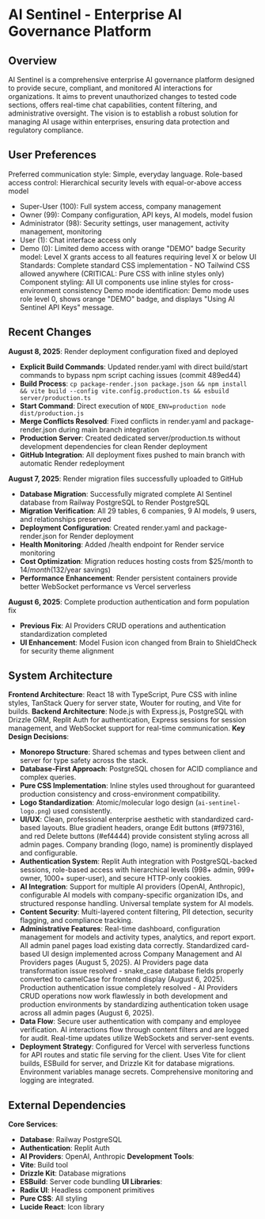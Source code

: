 # AI Sentinel - Enterprise AI Governance Platform

## Overview
AI Sentinel is a comprehensive enterprise AI governance platform designed to provide secure, compliant, and monitored AI interactions for organizations. It aims to prevent unauthorized changes to tested code sections, offers real-time chat capabilities, content filtering, and administrative oversight. The vision is to establish a robust solution for managing AI usage within enterprises, ensuring data protection and regulatory compliance.

## User Preferences
Preferred communication style: Simple, everyday language.
Role-based access control: Hierarchical security levels with equal-or-above access model
  - Super-User (100): Full system access, company management
  - Owner (99): Company configuration, API keys, AI models, model fusion
  - Administrator (98): Security settings, user management, activity management, monitoring
  - User (1): Chat interface access only
  - Demo (0): Limited demo access with orange "DEMO" badge
Security model: Level X grants access to all features requiring level X or below
UI Standards: Complete standard CSS implementation - NO Tailwind CSS allowed anywhere (CRITICAL: Pure CSS with inline styles only)
Component styling: All UI components use inline styles for cross-environment consistency
Demo mode identification: Demo mode uses role level 0, shows orange "DEMO" badge, and displays "Using AI Sentinel API Keys" message.

## Recent Changes
**August 8, 2025**: Render deployment configuration fixed and deployed
- **Explicit Build Commands**: Updated render.yaml with direct build/start commands to bypass npm script caching issues (commit 489ed44)
- **Build Process**: `cp package-render.json package.json && npm install && vite build --config vite.config.production.ts && esbuild server/production.ts`
- **Start Command**: Direct execution of `NODE_ENV=production node dist/production.js`
- **Merge Conflicts Resolved**: Fixed conflicts in render.yaml and package-render.json during main branch integration
- **Production Server**: Created dedicated server/production.ts without development dependencies for clean Render deployment
- **GitHub Integration**: All deployment fixes pushed to main branch with automatic Render redeployment

**August 7, 2025**: Render migration files successfully uploaded to GitHub
- **Database Migration**: Successfully migrated complete AI Sentinel database from Railway PostgreSQL to Render PostgreSQL
- **Migration Verification**: All 29 tables, 6 companies, 9 AI models, 9 users, and relationships preserved
- **Deployment Configuration**: Created render.yaml and package-render.json for Render deployment
- **Health Monitoring**: Added /health endpoint for Render service monitoring
- **Cost Optimization**: Migration reduces hosting costs from $25/month to $14/month ($132/year savings)
- **Performance Enhancement**: Render persistent containers provide better WebSocket performance vs Vercel serverless

**August 6, 2025**: Complete production authentication and form population fix
- **Previous Fix**: AI Providers CRUD operations and authentication standardization completed
- **UI Enhancement**: Model Fusion icon changed from Brain to ShieldCheck for security theme alignment

## System Architecture
**Frontend Architecture**: React 18 with TypeScript, Pure CSS with inline styles, TanStack Query for server state, Wouter for routing, and Vite for builds.
**Backend Architecture**: Node.js with Express.js, PostgreSQL with Drizzle ORM, Replit Auth for authentication, Express sessions for session management, and WebSocket support for real-time communication.
**Key Design Decisions**:
- **Monorepo Structure**: Shared schemas and types between client and server for type safety across the stack.
- **Database-First Approach**: PostgreSQL chosen for ACID compliance and complex queries.
- **Pure CSS Implementation**: Inline styles used throughout for guaranteed production consistency and cross-environment compatibility.
- **Logo Standardization**: Atomic/molecular logo design (`ai-sentinel-logo.png`) used consistently.
- **UI/UX**: Clean, professional enterprise aesthetic with standardized card-based layouts. Blue gradient headers, orange Edit buttons (#f97316), and red Delete buttons (#ef4444) provide consistent styling across all admin pages. Company branding (logo, name) is prominently displayed and configurable.
- **Authentication System**: Replit Auth integration with PostgreSQL-backed sessions, role-based access with hierarchical levels (998+ admin, 999+ owner, 1000+ super-user), and secure HTTP-only cookies.
- **AI Integration**: Support for multiple AI providers (OpenAI, Anthropic), configurable AI models with company-specific organization IDs, and structured response handling. Universal template system for AI models.
- **Content Security**: Multi-layered content filtering, PII detection, security flagging, and compliance tracking.
- **Administrative Features**: Real-time dashboard, configuration management for models and activity types, analytics, and report export. All admin panel pages load existing data correctly. Standardized card-based UI design implemented across Company Management and AI Providers pages (August 5, 2025). AI Providers page data transformation issue resolved - snake_case database fields properly converted to camelCase for frontend display (August 6, 2025). Production authentication issue completely resolved - AI Providers CRUD operations now work flawlessly in both development and production environments by standardizing authentication token usage across all admin pages (August 6, 2025).
- **Data Flow**: Secure user authentication with company and employee verification. AI interactions flow through content filters and are logged for audit. Real-time updates utilize WebSockets and server-sent events.
- **Deployment Strategy**: Configured for Vercel with serverless functions for API routes and static file serving for the client. Uses Vite for client builds, ESBuild for server, and Drizzle Kit for database migrations. Environment variables manage secrets. Comprehensive monitoring and logging are integrated.

## External Dependencies
**Core Services**:
- **Database**: Railway PostgreSQL
- **Authentication**: Replit Auth
- **AI Providers**: OpenAI, Anthropic
**Development Tools**:
- **Vite**: Build tool
- **Drizzle Kit**: Database migrations
- **ESBuild**: Server code bundling
**UI Libraries**:
- **Radix UI**: Headless component primitives
- **Pure CSS**: All styling
- **Lucide React**: Icon library